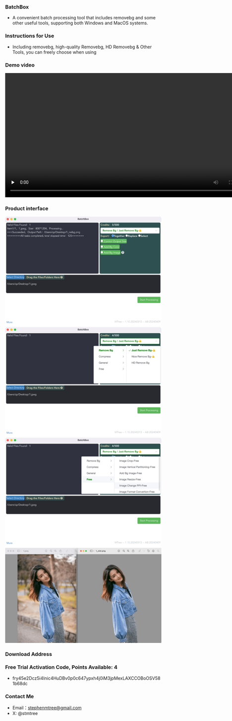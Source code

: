 
### BatchBox
- A convenient batch processing tool that includes removebg and some other useful tools, supporting both Windows and MacOS systems.

### Instructions for Use
- Including removebg, high-quality Removebg, HD Removebg & Other Tools, you can freely choose when using

### Demo video
<!-- mp4 -->
<video id="video" controls="" preload="none" poster="" width="800px">
      <source id="mp4" src="../../assets/play1080.mp4" type="video/mp4">
</video>

### Product interface

<center><img src="../../assets/img/1_tiny.png"></center>

<center><img src="../../assets/img/2_tiny.png"></center>

<center><img src="../../assets/img/4_tiny.png"></center>

<center><img src="../../assets/img/5_tiny.png"></center>

### Download Address

### Free Trial Activation Code, Points Available: 4
- fry45e2Dcz5i4Inic4HuDBv0p0c647ypxh4j0iM3jpMexLAXCCOBoOSV581b68dc


### Contact Me
- Email：stephenmtree@gmail.com
- X: @stmtree
